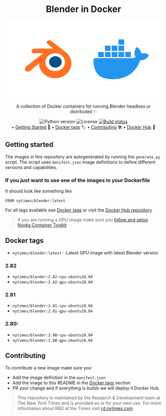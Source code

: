 <div align="center">
  <h1>Blender in Docker</h1>
  <img width="500" src="./cover.png" />
  <p>A collection of Docker containers for running Blender headless or distributed ✨</p>
  <img alt="Python version" src="https://img.shields.io/badge/python-3.6-blue.svg" />
  <img alt="License" src="https://img.shields.io/badge/License-Apache%202.0-yellow.svg" />
  <a href="https://travis-ci.org/nytimes/rd-blender-docker"><img alt="Build status" src="https://travis-ci.org/nytimes/rd-blender-docker.svg?branch=master"></a><br/>
  •
    <a href="#getting-started">Getting Started</a> 📝
    •
    <a href="#docker-tags">Docker tags</a> 🏷️
    •
    <a href="#contributing">Contributing</a> 🛠
    •
    <a href="https://hub.docker.com/r/nytimes/blender">Docker Hub</a> 🐋
</div>

## Getting started
The images in this repository are autogenerated by running the `generate.py` script. The script uses `manifest.json` image definitions to define different versions and capabilities.
### If you just want to use one of the images in your Dockerfile
It should look like something like
```docker
FROM nytimes/blender:latest
```
For all tags available see [Docker tags](#docker-tags) or visit the [Docker Hub repository](https://hub.docker.com/r/nytimes/blender)

> If you are running a GPU image make sure you [follow and setup Nvidia Container Toolkit](https://github.com/NVIDIA/nvidia-docker)

## Docker tags
- `nytimes/blender:latest` - Latest GPU image with latest Blender version
### 2.82
- `nytimes/blender:2.82-cpu-ubuntu18.04`
- `nytimes/blender:2.82-gpu-ubuntu18.04`
### 2.81
- `nytimes/blender:2.81-cpu-ubuntu18.04`
- `nytimes/blender:2.81-gpu-ubuntu18.04`
### 2.80:
- `nytimes/blender:2.80-cpu-ubuntu18.04`
- `nytimes/blender:2.80-gpu-ubuntu18.04`

## Contributing
To contribute a new image make sure you:
- Add the image definition in the `manifest.json`
- Add the image to this README in the [Docker tags](#docker-tags) section
- PR your change and if everything is builds we will deploy it Docker Hub

> This repository is maintained by the Research & Development team at The New York Times and is provided as-is for your own use. For more information about R&D at the Times visit [rd.nytimes.com](https://rd.nytimes.com)